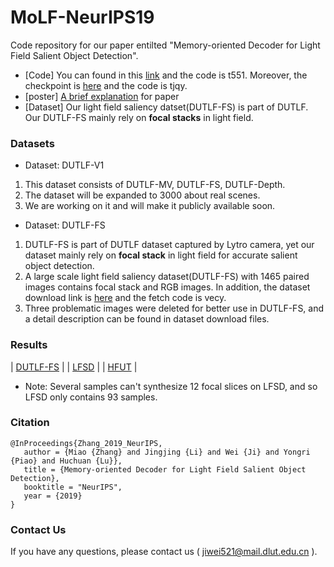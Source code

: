 # MoLF-NeurIPS19
Code repository for our paper entilted "Memory-oriented Decoder for Light Field Salient Object Detection".
+ [Code] You can found in this [link](https://pan.baidu.com/s/1Hz5uizTuDECL4UbkOoBpDg) and the code is t551. Moreover, the checkpoint is [here](https://pan.baidu.com/s/10krgmANXUicYPI4QiufYKQ) and the code is tjqy.
+ [poster] [A brief explanation](https://pan.baidu.com/s/1uJfrfolJfID8PS7dRPzFJg) for paper
+ [Dataset] Our light field saliency datset(DUTLF-FS) is part of DUTLF. Our DUTLF-FS mainly rely on **focal stacks** in light field.

### Datasets
+ Dataset: DUTLF-V1
1. This dataset consists of DUTLF-MV, DUTLF-FS, DUTLF-Depth.
2. The dataset will be expanded to 3000 about real scenes.
3. We are working on it and will make it publicly available soon. 
+ Dataset: DUTLF-FS
1. DUTLF-FS is part of DUTLF dataset captured by Lytro camera, yet our dataset mainly rely on **focal stack** in light field for accurate salient object detection.   
2. A large scale light field saliency dataset(DUTLF-FS) with 1465 paired images contains focal stack and RGB images. In addition, the dataset download link is [here](https://pan.baidu.com/s/1hq135pTjbwuda0VMocOsxw) and the fetch code is  vecy. 
3. Three problematic images were deleted for better use in DUTLF-FS, and a detail description can be found in dataset download files. 

### Results

| [DUTLF-FS](https://pan.baidu.com/s/143YuO3nNPP9ZrO2ySRaTsw)  |
| [LFSD](https://pan.baidu.com/s/1KcUchn2yx6VHSjch_5-ojw)  |
| [HFUT](https://pan.baidu.com/s/1QoAwEn6-wkx10KQGB1S2yA)  |

+ Note: Several samples can't synthesize 12 focal slices on LFSD, and so LFSD only contains 93 samples.
  

### Citation
```
@InProceedings{Zhang_2019_NeurIPS,       
   author = {Miao {Zhang} and Jingjing {Li} and Wei {Ji} and Yongri {Piao} and Huchuan {Lu}},   
   title = {Memory-oriented Decoder for Light Field Salient Object Detection},     
   booktitle = "NeurIPS",     
   year = {2019}     
}  
```

### Contact Us
If you have any questions, please contact us ( jiwei521@mail.dlut.edu.cn ).

